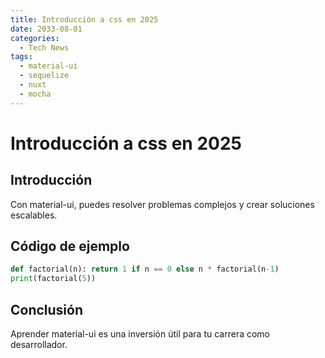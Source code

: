 ```yaml
---
title: Introducción a css en 2025
date: 2033-08-01
categories:
  - Tech News
tags:
  - material-ui
  - sequelize
  - nuxt
  - mocha
---
```


# Introducción a css en 2025

## Introducción

Con material-ui, puedes resolver problemas complejos y crear soluciones escalables.

## Código de ejemplo

```python
def factorial(n): return 1 if n == 0 else n * factorial(n-1)
print(factorial(5))
```

## Conclusión

Aprender material-ui es una inversión útil para tu carrera como desarrollador.